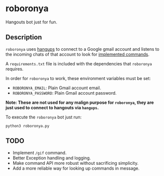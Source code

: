 # roboronya
Hangouts bot just for fun.

## Description

`roboronya` uses [hangups](https://github.com/tdryer/hangups) to connect to a Google gmail account and listens to the
incoming chats of that account to look for [implemented commands](https://github.com/synnick/roboronya/blob/master/commands.py#L15).

A `requirements.txt` file is included with the dependencies that `roboronya` requires.

In order for `roboronya` to work, these environment variables must be set:
- `ROBORONYA_EMAIL`: Plain Gmail account email.
- `ROBORONYA_PASSWORD`: Plain Gmail account password.

**Note: These are not used for any malign purpose for `roboronya`, they are just used to connect to hangouts
via `hangups`.**

To execute the `roboronya` bot just run:
```
python3 roboronya.py
```

## TODO
- Implement `/gif` command.
- Better Exception handling and logging.
- Make command API more robust without sacrificing simplicity.
- Add a more reliable way for looking up commands in message.
